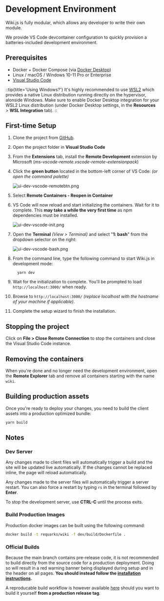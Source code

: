 # Development Environment

Wiki.js is fully modular, which allows any developer to write their own module.

We provide VS Code devcontainer configuration to quickly provision a batteries-included development environment.

## Prerequisites

* Docker + Docker Compose (via [Docker Desktop](https://www.docker.com/products/docker-desktop/))
* Linux / macOS / Windows 10-11 Pro or Enterprise
* [Visual Studio Code](https://code.visualstudio.com/)

::tip{title='Using Windows?'}
It's highly recommended to use [WSL2](https://docs.microsoft.com/en-us/windows/wsl/install) which provides a native Linux distribution running directly on the hypervisor, alonside Windows. Make sure to enable Docker Desktop integration for your WSL2 Linux distribution (under Docker Desktop settings, in the **Resources** > **WSL Integration** tab).
::

## First-time Setup
1. Clone the project from [GitHub](https://github.com/Requarks/wiki).
2. Open the project folder in **Visual Studio Code**
3. From the **Extensions** tab, install the **Remote Development** extension by Microsoft (*ms-vscode-remote.vscode-remote-extensionpack*)
4. Click the **green button** located in the bottom-left corner of VS Code: *(or open the command palette)*

	![ui-dev-vscode-remotebtn.png](/img/docs-dev-vscode-remotebtn.png)

5. Select **Remote Containers - Reopen in Container**
6. VS Code will now reload and start initializing the containers. Wait for it to complete. This **may take a while the very first time** as npm dependencies must be installed.

	![ui-dev-vscode-init.png](/img/docs-dev-vscode-init.png)

7. Open the **Terminal** *(View > Terminal)* and select "**1: bash**" from the dropdown selector on the right:

	![ui-dev-vscode-bash.png](/img/docs-dev-vscode-bash.png)

8. From the command line, type the following command to start Wiki.js in development mode:
    ```bash
      yarn dev
    ```
9. Wait for the initialization to complete. You'll be prompted to load `http://localhost:3000/` when ready.
9. Browse to `http://localhost:3000/` *(replace localhost with the hostname of your machine if applicable)*.
10. Complete the setup wizard to finish the installation.

## Stopping the project

Click on **File > Close Remote Connection** to stop the containers and close the Visual Studio Code instance.

## Removing the containers

When you're done and no longer need the development environment, open the **Remote Explorer** tab and remove all containers starting with the name `wiki`.

## Building production assets

Once you're ready to deploy your changes, you need to build the client assets into a production optimized bundle:

```bash
yarn build
```

## Notes

### Dev Server

Any changes made to client files will automatically trigger a build and the site will be updated live automatically. If the changes cannot be replaced inline, the page will reload automatically.

Any changes made to the server files will automatically trigger a server restart. You can also force a restart by typing `rs` in the terminal followed by **Enter**.

To stop the development server, use **CTRL-C** until the process exits.

### Build Production Images

Production docker images can be built using the following command:
```bash
docker build -t requarks/wiki -f dev/build/Dockerfile .
```

### Official Builds

Because the main branch contains pre-release code, it is not recommended to build directly from the source code for a production deployment. Doing so will result in a red warning banner being displayed during setup and in the header on all pages. **You should instead follow the [installation instructions](/docs/install).**

A reproducable build workflow is however available [here](https://github.com/requarks/wiki/blob/main/.github/workflows/build.yml) should you want to build it yourself **from a production release tag**.
